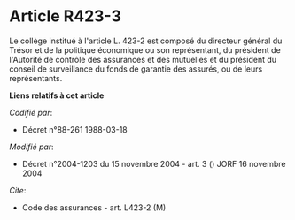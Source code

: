 # Article R423-3

Le collège institué à l'article L. 423-2 est composé du directeur général du Trésor et de la politique économique ou son
représentant, du président de l'Autorité de contrôle des assurances et des mutuelles et du président du conseil de
surveillance du fonds de garantie des assurés, ou de leurs représentants.

**Liens relatifs à cet article**

_Codifié par_:

  - Décret n°88-261 1988-03-18

_Modifié par_:

  - Décret n°2004-1203 du 15 novembre 2004 - art. 3 () JORF 16 novembre 2004

_Cite_:

  - Code des assurances - art. L423-2 (M)
